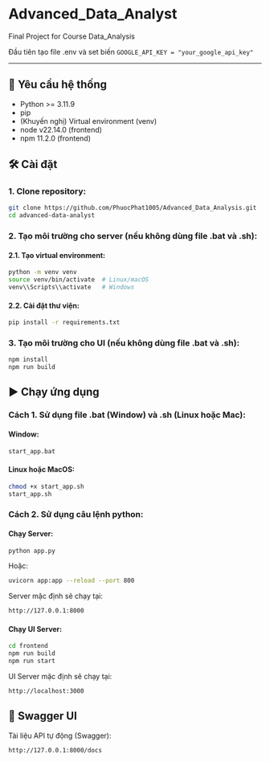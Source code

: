 # Advanced_Data_Analyst
Final Project for Course Data_Analysis

Đầu tiên tạo file .env và set biến `GOOGLE_API_KEY = "your_google_api_key"`

---

## 🚀 Yêu cầu hệ thống
- Python >= 3.11.9
- pip
- (Khuyến nghị) Virtual environment (venv)
- node v22.14.0 (frontend)
- npm 11.2.0 (frontend)

## 🛠️ Cài đặt

### 1. Clone repository:

```bash
git clone https://github.com/PhuocPhat1005/Advanced_Data_Analysis.git
cd advanced-data-analyst
```

### 2. Tạo môi trường cho server (nếu không dùng file .bat và .sh):
#### 2.1. Tạo virtual environment:

```bash
python -m venv venv
source venv/bin/activate  # Linux/macOS
venv\\Scripts\\activate   # Windows
```

#### 2.2. Cài đặt thư viện:

```bash
pip install -r requirements.txt
```

### 3. Tạo môi trường cho UI (nếu không dùng file .bat và .sh):
```bash
npm install
npm run build
```

## ▶️ Chạy ứng dụng

### Cách 1. Sử dụng file .bat (Window) và .sh (Linux hoặc Mac):
#### Window:

```bash
start_app.bat
```
#### Linux hoặc MacOS:
```bash
chmod +x start_app.sh
start_app.sh
```

### Cách 2. Sử dụng câu lệnh python:
#### Chạy Server:

```bash
python app.py
```
Hoặc:

```bash
uvicorn app:app --reload --port 800
```
Server mặc định sẽ chạy tại:
```bash
http://127.0.0.1:8000
```
#### Chạy UI Server:
```bash
cd frontend
npm run build
npm run start
```
UI Server mặc định sẽ chạy tại:
```bash
http://localhost:3000
```

## 📘 Swagger UI
Tài liệu API tự động (Swagger):

```bash
http://127.0.0.1:8000/docs
```
